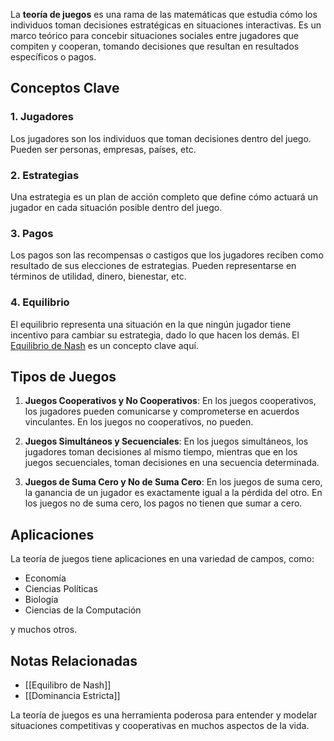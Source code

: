 
La **teoría de juegos** es una rama de las matemáticas que estudia cómo los individuos toman decisiones estratégicas en situaciones interactivas. Es un marco teórico para concebir situaciones sociales entre jugadores que compiten y cooperan, tomando decisiones que resultan en resultados específicos o pagos.

## Conceptos Clave

### 1. Jugadores
Los jugadores son los individuos que toman decisiones dentro del juego. Pueden ser personas, empresas, países, etc.

### 2. Estrategias
Una estrategia es un plan de acción completo que define cómo actuará un jugador en cada situación posible dentro del juego.

### 3. Pagos
Los pagos son las recompensas o castigos que los jugadores reciben como resultado de sus elecciones de estrategias. Pueden representarse en términos de utilidad, dinero, bienestar, etc.

### 4. Equilibrio
El equilibrio representa una situación en la que ningún jugador tiene incentivo para cambiar su estrategia, dado lo que hacen los demás. El [Equilibrio de Nash](Equilibrio_de_Nash) es un concepto clave aquí.

## Tipos de Juegos

1. **Juegos Cooperativos y No Cooperativos**: En los juegos cooperativos, los jugadores pueden comunicarse y comprometerse en acuerdos vinculantes. En los juegos no cooperativos, no pueden.

2. **Juegos Simultáneos y Secuenciales**: En los juegos simultáneos, los jugadores toman decisiones al mismo tiempo, mientras que en los juegos secuenciales, toman decisiones en una secuencia determinada.

3. **Juegos de Suma Cero y No de Suma Cero**: En los juegos de suma cero, la ganancia de un jugador es exactamente igual a la pérdida del otro. En los juegos no de suma cero, los pagos no tienen que sumar a cero.

## Aplicaciones

La teoría de juegos tiene aplicaciones en una variedad de campos, como:

- Economía
- Ciencias Políticas
- Biología
- Ciencias de la Computación

y muchos otros.

## Notas Relacionadas

- [[Equilibro de Nash]]
- [[Dominancia Estricta]]

La teoría de juegos es una herramienta poderosa para entender y modelar situaciones competitivas y cooperativas en muchos aspectos de la vida.
